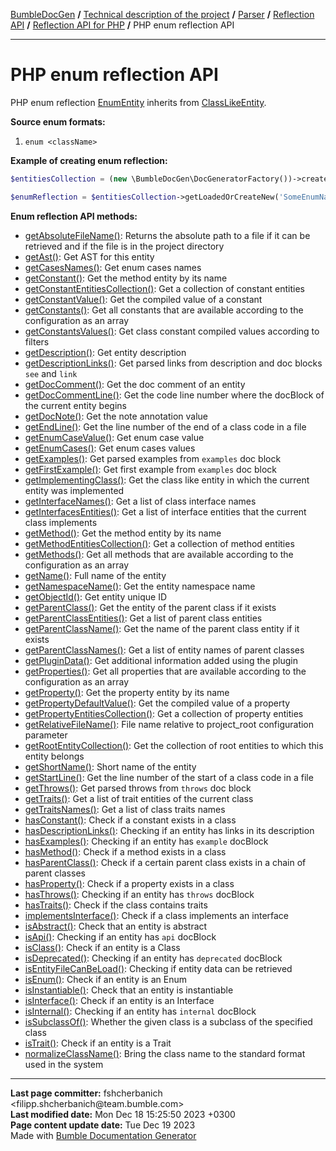 <embed> <a href="/docs/README.md">BumbleDocGen</a> <b>/</b> <a href="/docs/tech/readme.md">Technical description of the project</a> <b>/</b> <a href="/docs/tech/2.parser/readme.md">Parser</a> <b>/</b> <a href="/docs/tech/2.parser/reflectionApi/readme.md">Reflection API</a> <b>/</b> <a href="/docs/tech/2.parser/reflectionApi/php/readme.md">Reflection API for PHP</a> <b>/</b> PHP enum reflection API<hr> </embed>

<embed> <h1>PHP enum reflection API</h1> </embed>

PHP enum reflection <a href="/docs/tech/2.parser/reflectionApi/php/classes/EnumEntity.md">EnumEntity</a> inherits from <a href="/docs/tech/2.parser/reflectionApi/php/classes/ClassLikeEntity_3.md">ClassLikeEntity</a>.

**Source enum formats:**

1) `enum <className>`

**Example of creating enum reflection:**

```php
$entitiesCollection = (new \BumbleDocGen\DocGeneratorFactory())->createRootEntitiesCollection($reflectionApiConfig);

$enumReflection = $entitiesCollection->getLoadedOrCreateNew('SomeEnumName'); // or get()
```

**Enum reflection API methods:**

- [getAbsoluteFileName()](/docs/tech/2.parser/reflectionApi/php/classes/EnumEntity.md#mgetabsolutefilename): Returns the absolute path to a file if it can be retrieved and if the file is in the project directory
- [getAst()](/docs/tech/2.parser/reflectionApi/php/classes/EnumEntity.md#mgetast): Get AST for this entity
- [getCasesNames()](/docs/tech/2.parser/reflectionApi/php/classes/EnumEntity.md#mgetcasesnames): Get enum cases names
- [getConstant()](/docs/tech/2.parser/reflectionApi/php/classes/EnumEntity.md#mgetconstant): Get the method entity by its name
- [getConstantEntitiesCollection()](/docs/tech/2.parser/reflectionApi/php/classes/EnumEntity.md#mgetconstantentitiescollection): Get a collection of constant entities
- [getConstantValue()](/docs/tech/2.parser/reflectionApi/php/classes/EnumEntity.md#mgetconstantvalue): Get the compiled value of a constant
- [getConstants()](/docs/tech/2.parser/reflectionApi/php/classes/EnumEntity.md#mgetconstants): Get all constants that are available according to the configuration as an array
- [getConstantsValues()](/docs/tech/2.parser/reflectionApi/php/classes/EnumEntity.md#mgetconstantsvalues): Get class constant compiled values according to filters
- [getDescription()](/docs/tech/2.parser/reflectionApi/php/classes/EnumEntity.md#mgetdescription): Get entity description
- [getDescriptionLinks()](/docs/tech/2.parser/reflectionApi/php/classes/EnumEntity.md#mgetdescriptionlinks): Get parsed links from description and doc blocks `see` and `link`
- [getDocComment()](/docs/tech/2.parser/reflectionApi/php/classes/EnumEntity.md#mgetdoccomment): Get the doc comment of an entity
- [getDocCommentLine()](/docs/tech/2.parser/reflectionApi/php/classes/EnumEntity.md#mgetdoccommentline): Get the code line number where the docBlock of the current entity begins
- [getDocNote()](/docs/tech/2.parser/reflectionApi/php/classes/EnumEntity.md#mgetdocnote): Get the note annotation value
- [getEndLine()](/docs/tech/2.parser/reflectionApi/php/classes/EnumEntity.md#mgetendline): Get the line number of the end of a class code in a file
- [getEnumCaseValue()](/docs/tech/2.parser/reflectionApi/php/classes/EnumEntity.md#mgetenumcasevalue): Get enum case value
- [getEnumCases()](/docs/tech/2.parser/reflectionApi/php/classes/EnumEntity.md#mgetenumcases): Get enum cases values
- [getExamples()](/docs/tech/2.parser/reflectionApi/php/classes/EnumEntity.md#mgetexamples): Get parsed examples from `examples` doc block
- [getFirstExample()](/docs/tech/2.parser/reflectionApi/php/classes/EnumEntity.md#mgetfirstexample): Get first example from `examples` doc block
- [getImplementingClass()](/docs/tech/2.parser/reflectionApi/php/classes/EnumEntity.md#mgetimplementingclass): Get the class like entity in which the current entity was implemented
- [getInterfaceNames()](/docs/tech/2.parser/reflectionApi/php/classes/EnumEntity.md#mgetinterfacenames): Get a list of class interface names
- [getInterfacesEntities()](/docs/tech/2.parser/reflectionApi/php/classes/EnumEntity.md#mgetinterfacesentities): Get a list of interface entities that the current class implements
- [getMethod()](/docs/tech/2.parser/reflectionApi/php/classes/EnumEntity.md#mgetmethod): Get the method entity by its name
- [getMethodEntitiesCollection()](/docs/tech/2.parser/reflectionApi/php/classes/EnumEntity.md#mgetmethodentitiescollection): Get a collection of method entities
- [getMethods()](/docs/tech/2.parser/reflectionApi/php/classes/EnumEntity.md#mgetmethods): Get all methods that are available according to the configuration as an array
- [getName()](/docs/tech/2.parser/reflectionApi/php/classes/EnumEntity.md#mgetname): Full name of the entity
- [getNamespaceName()](/docs/tech/2.parser/reflectionApi/php/classes/EnumEntity.md#mgetnamespacename): Get the entity namespace name
- [getObjectId()](/docs/tech/2.parser/reflectionApi/php/classes/EnumEntity.md#mgetobjectid): Get entity unique ID
- [getParentClass()](/docs/tech/2.parser/reflectionApi/php/classes/EnumEntity.md#mgetparentclass): Get the entity of the parent class if it exists
- [getParentClassEntities()](/docs/tech/2.parser/reflectionApi/php/classes/EnumEntity.md#mgetparentclassentities): Get a list of parent class entities
- [getParentClassName()](/docs/tech/2.parser/reflectionApi/php/classes/EnumEntity.md#mgetparentclassname): Get the name of the parent class entity if it exists
- [getParentClassNames()](/docs/tech/2.parser/reflectionApi/php/classes/EnumEntity.md#mgetparentclassnames): Get a list of entity names of parent classes
- [getPluginData()](/docs/tech/2.parser/reflectionApi/php/classes/EnumEntity.md#mgetplugindata): Get additional information added using the plugin
- [getProperties()](/docs/tech/2.parser/reflectionApi/php/classes/EnumEntity.md#mgetproperties): Get all properties that are available according to the configuration as an array
- [getProperty()](/docs/tech/2.parser/reflectionApi/php/classes/EnumEntity.md#mgetproperty): Get the property entity by its name
- [getPropertyDefaultValue()](/docs/tech/2.parser/reflectionApi/php/classes/EnumEntity.md#mgetpropertydefaultvalue): Get the compiled value of a property
- [getPropertyEntitiesCollection()](/docs/tech/2.parser/reflectionApi/php/classes/EnumEntity.md#mgetpropertyentitiescollection): Get a collection of property entities
- [getRelativeFileName()](/docs/tech/2.parser/reflectionApi/php/classes/EnumEntity.md#mgetrelativefilename): File name relative to project_root configuration parameter
- [getRootEntityCollection()](/docs/tech/2.parser/reflectionApi/php/classes/EnumEntity.md#mgetrootentitycollection): Get the collection of root entities to which this entity belongs
- [getShortName()](/docs/tech/2.parser/reflectionApi/php/classes/EnumEntity.md#mgetshortname): Short name of the entity
- [getStartLine()](/docs/tech/2.parser/reflectionApi/php/classes/EnumEntity.md#mgetstartline): Get the line number of the start of a class code in a file
- [getThrows()](/docs/tech/2.parser/reflectionApi/php/classes/EnumEntity.md#mgetthrows): Get parsed throws from `throws` doc block
- [getTraits()](/docs/tech/2.parser/reflectionApi/php/classes/EnumEntity.md#mgettraits): Get a list of trait entities of the current class
- [getTraitsNames()](/docs/tech/2.parser/reflectionApi/php/classes/EnumEntity.md#mgettraitsnames): Get a list of class traits names
- [hasConstant()](/docs/tech/2.parser/reflectionApi/php/classes/EnumEntity.md#mhasconstant): Check if a constant exists in a class
- [hasDescriptionLinks()](/docs/tech/2.parser/reflectionApi/php/classes/EnumEntity.md#mhasdescriptionlinks): Checking if an entity has links in its description
- [hasExamples()](/docs/tech/2.parser/reflectionApi/php/classes/EnumEntity.md#mhasexamples): Checking if an entity has `example` docBlock
- [hasMethod()](/docs/tech/2.parser/reflectionApi/php/classes/EnumEntity.md#mhasmethod): Check if a method exists in a class
- [hasParentClass()](/docs/tech/2.parser/reflectionApi/php/classes/EnumEntity.md#mhasparentclass): Check if a certain parent class exists in a chain of parent classes
- [hasProperty()](/docs/tech/2.parser/reflectionApi/php/classes/EnumEntity.md#mhasproperty): Check if a property exists in a class
- [hasThrows()](/docs/tech/2.parser/reflectionApi/php/classes/EnumEntity.md#mhasthrows): Checking if an entity has `throws` docBlock
- [hasTraits()](/docs/tech/2.parser/reflectionApi/php/classes/EnumEntity.md#mhastraits): Check if the class contains traits
- [implementsInterface()](/docs/tech/2.parser/reflectionApi/php/classes/EnumEntity.md#mimplementsinterface): Check if a class implements an interface
- [isAbstract()](/docs/tech/2.parser/reflectionApi/php/classes/EnumEntity.md#misabstract): Check that an entity is abstract
- [isApi()](/docs/tech/2.parser/reflectionApi/php/classes/EnumEntity.md#misapi): Checking if an entity has `api` docBlock
- [isClass()](/docs/tech/2.parser/reflectionApi/php/classes/EnumEntity.md#misclass): Check if an entity is a Class
- [isDeprecated()](/docs/tech/2.parser/reflectionApi/php/classes/EnumEntity.md#misdeprecated): Checking if an entity has `deprecated` docBlock
- [isEntityFileCanBeLoad()](/docs/tech/2.parser/reflectionApi/php/classes/EnumEntity.md#misentityfilecanbeload): Checking if entity data can be retrieved
- [isEnum()](/docs/tech/2.parser/reflectionApi/php/classes/EnumEntity.md#misenum): Check if an entity is an Enum
- [isInstantiable()](/docs/tech/2.parser/reflectionApi/php/classes/EnumEntity.md#misinstantiable): Check that an entity is instantiable
- [isInterface()](/docs/tech/2.parser/reflectionApi/php/classes/EnumEntity.md#misinterface): Check if an entity is an Interface
- [isInternal()](/docs/tech/2.parser/reflectionApi/php/classes/EnumEntity.md#misinternal): Checking if an entity has `internal` docBlock
- [isSubclassOf()](/docs/tech/2.parser/reflectionApi/php/classes/EnumEntity.md#missubclassof): Whether the given class is a subclass of the specified class
- [isTrait()](/docs/tech/2.parser/reflectionApi/php/classes/EnumEntity.md#mistrait): Check if an entity is a Trait
- [normalizeClassName()](/docs/tech/2.parser/reflectionApi/php/classes/EnumEntity.md#mnormalizeclassname): Bring the class name to the standard format used in the system

<div id='page_committer_info'>
<hr>
<b>Last page committer:</b> fshcherbanich &lt;filipp.shcherbanich@team.bumble.com&gt;<br><b>Last modified date:</b>   Mon Dec 18 15:25:50 2023 +0300<br><b>Page content update date:</b> Tue Dec 19 2023<br>Made with <a href='https://github.com/bumble-tech/bumble-doc-gen/blob/master/docs/README.md'>Bumble Documentation Generator</a></div>